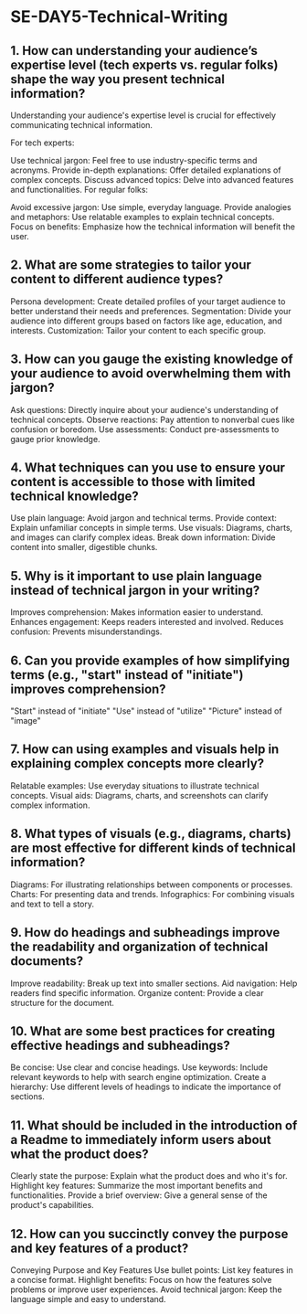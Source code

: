 # SE-DAY5-Technical-Writing
## 1. How can understanding your audience’s expertise level (tech experts vs. regular folks) shape the way you present technical information?

Understanding your audience's expertise level is crucial for effectively communicating technical information.

For tech experts:

Use technical jargon: Feel free to use industry-specific terms and acronyms.
Provide in-depth explanations: Offer detailed explanations of complex concepts.
Discuss advanced topics: Delve into advanced features and functionalities.
For regular folks:

Avoid excessive jargon: Use simple, everyday language.
Provide analogies and metaphors: Use relatable examples to explain technical concepts.
Focus on benefits: Emphasize how the technical information will benefit the user.

## 2. What are some strategies to tailor your content to different audience types?

Persona development: Create detailed profiles of your target audience to better understand their needs and preferences.
Segmentation: Divide your audience into different groups based on factors like age, education, and interests.
Customization: Tailor your content to each specific group.

## 3. How can you gauge the existing knowledge of your audience to avoid overwhelming them with jargon?

Ask questions: Directly inquire about your audience's understanding of technical concepts.
Observe reactions: Pay attention to nonverbal cues like confusion or boredom.
Use assessments: Conduct pre-assessments to gauge prior knowledge.

## 4. What techniques can you use to ensure your content is accessible to those with limited technical knowledge?

Use plain language: Avoid jargon and technical terms.
Provide context: Explain unfamiliar concepts in simple terms.
Use visuals: Diagrams, charts, and images can clarify complex ideas.
Break down information: Divide content into smaller, digestible chunks.

## 5. Why is it important to use plain language instead of technical jargon in your writing?

Improves comprehension: Makes information easier to understand.
Enhances engagement: Keeps readers interested and involved.
Reduces confusion: Prevents misunderstandings.

## 6. Can you provide examples of how simplifying terms (e.g., "start" instead of "initiate") improves comprehension?

"Start" instead of "initiate"
"Use" instead of "utilize"
"Picture" instead of "image"

## 7. How can using examples and visuals help in explaining complex concepts more clearly?

Relatable examples: Use everyday situations to illustrate technical concepts.
Visual aids: Diagrams, charts, and screenshots can clarify complex information.

## 8. What types of visuals (e.g., diagrams, charts) are most effective for different kinds of technical information?

Diagrams: For illustrating relationships between components or processes.
Charts: For presenting data and trends.
Infographics: For combining visuals and text to tell a story.

## 9. How do headings and subheadings improve the readability and organization of technical documents?

Improve readability: Break up text into smaller sections.
Aid navigation: Help readers find specific information.
Organize content: Provide a clear structure for the document.

## 10. What are some best practices for creating effective headings and subheadings?

Be concise: Use clear and concise headings.
Use keywords: Include relevant keywords to help with search engine optimization.
Create a hierarchy: Use different levels of headings to indicate the importance of sections.

## 11. What should be included in the introduction of a Readme to immediately inform users about what the product does?

Clearly state the purpose: Explain what the product does and who it's for.
Highlight key features: Summarize the most important benefits and functionalities.
Provide a brief overview: Give a general sense of the product's capabilities.

## 12. How can you succinctly convey the purpose and key features of a product?

Conveying Purpose and Key Features
Use bullet points: List key features in a concise format.
Highlight benefits: Focus on how the features solve problems or improve user experiences.
Avoid technical jargon: Keep the language simple and easy to understand.
